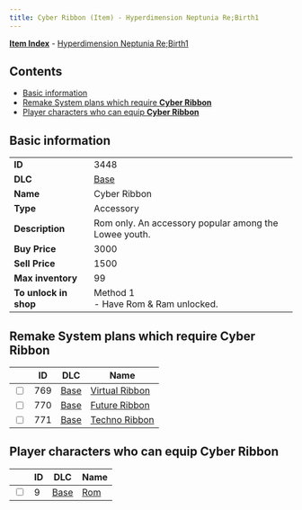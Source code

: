 ```yaml
---
title: Cyber Ribbon (Item) - Hyperdimension Neptunia Re;Birth1
---
```


[**Item Index**](/neptunia/rb1/item/index.html) - [Hyperdimension Neptunia Re;Birth1](/neptunia/rb1)

## Contents

- [Basic information](#basic-information)
- [Remake System plans which require **Cyber Ribbon**](#remake-system-plans-which-require-cyber-ribbon)
- [Player characters who can equip **Cyber Ribbon**](#player-characters-who-can-equip-cyber-ribbon)

## Basic information

|   |   |
| -- | -- |
| **ID** | 3448 |
| **DLC** | [Base](/neptunia/rb1/dlc/1-base.html) |
| **Name** | Cyber Ribbon |
| **Type** | Accessory |
| **Description** | Rom only. An accessory popular among the Lowee youth. |
| **Buy Price** | 3000 |
| **Sell Price** | 1500 |
| **Max inventory** | 99 |
| **To unlock in shop** | Method 1<br />- Have Rom & Ram unlocked. |


## Remake System plans which require **Cyber Ribbon**

|    | ID | DLC | Name |
| -- | -- | --- | ---- |
| <input type="checkbox" id="rb1-quest-1-769" class="trackbox" /> | 769 | [Base](/neptunia/rb1/dlc/1-base.html) | [Virtual Ribbon](/neptunia/rb1/quest/1-769-virtual-ribbon.html) |
| <input type="checkbox" id="rb1-quest-1-770" class="trackbox" /> | 770 | [Base](/neptunia/rb1/dlc/1-base.html) | [Future Ribbon](/neptunia/rb1/quest/1-770-future-ribbon.html) |
| <input type="checkbox" id="rb1-quest-1-771" class="trackbox" /> | 771 | [Base](/neptunia/rb1/dlc/1-base.html) | [Techno Ribbon](/neptunia/rb1/quest/1-771-techno-ribbon.html) |


## Player characters who can equip **Cyber Ribbon**

|    | ID | DLC | Name |
| -- | -- | --- | ---- |
| <input type="checkbox" id="rb1-player-1-9" class="trackbox" /> | 9 | [Base](/neptunia/rb1/dlc/1-base.html) | [Rom](/neptunia/rb1/player/1-9-rom.html) |
